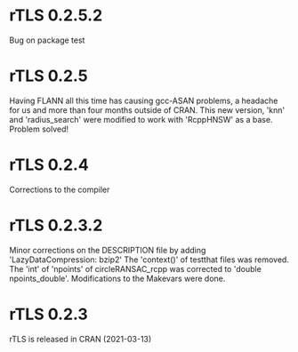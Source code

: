 # rTLS 0.2.5.2

Bug on package test

# rTLS 0.2.5

Having FLANN all this time has causing gcc-ASAN problems, a headache for us and 
more than four months outside of CRAN. This new version, 'knn' and 'radius_search' 
were modified to work with 'RcppHNSW' as a base. Problem solved!

# rTLS 0.2.4

Corrections to the compiler

# rTLS 0.2.3.2

Minor corrections on the DESCRIPTION file by adding 'LazyDataCompression: bzip2'
The 'context()' of testthat files was removed.
The 'int' of 'npoints' of circleRANSAC_rcpp was corrected to 'double npoints_double'.
Modifications to the Makevars were done.


# rTLS 0.2.3

rTLS is released in CRAN (2021-03-13)


